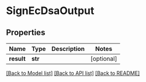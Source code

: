 # SignEcDsaOutput

## Properties
Name | Type | Description | Notes
------------ | ------------- | ------------- | -------------
**result** | **str** |  | [optional] 

[[Back to Model list]](../README.md#documentation-for-models) [[Back to API list]](../README.md#documentation-for-api-endpoints) [[Back to README]](../README.md)


